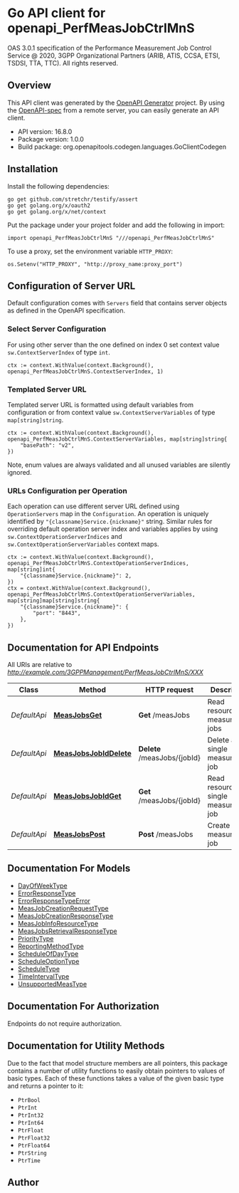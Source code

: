 # Go API client for openapi_PerfMeasJobCtrlMnS

OAS 3.0.1 specification of the Performance Measurement Job Control Service @ 2020, 3GPP Organizational Partners (ARIB, ATIS, CCSA, ETSI, TSDSI, TTA, TTC). All rights reserved.

## Overview
This API client was generated by the [OpenAPI Generator](https://openapi-generator.tech) project.  By using the [OpenAPI-spec](https://www.openapis.org/) from a remote server, you can easily generate an API client.

- API version: 16.8.0
- Package version: 1.0.0
- Build package: org.openapitools.codegen.languages.GoClientCodegen

## Installation

Install the following dependencies:

```shell
go get github.com/stretchr/testify/assert
go get golang.org/x/oauth2
go get golang.org/x/net/context
```

Put the package under your project folder and add the following in import:

```golang
import openapi_PerfMeasJobCtrlMnS "///openapi_PerfMeasJobCtrlMnS"
```

To use a proxy, set the environment variable `HTTP_PROXY`:

```golang
os.Setenv("HTTP_PROXY", "http://proxy_name:proxy_port")
```

## Configuration of Server URL

Default configuration comes with `Servers` field that contains server objects as defined in the OpenAPI specification.

### Select Server Configuration

For using other server than the one defined on index 0 set context value `sw.ContextServerIndex` of type `int`.

```golang
ctx := context.WithValue(context.Background(), openapi_PerfMeasJobCtrlMnS.ContextServerIndex, 1)
```

### Templated Server URL

Templated server URL is formatted using default variables from configuration or from context value `sw.ContextServerVariables` of type `map[string]string`.

```golang
ctx := context.WithValue(context.Background(), openapi_PerfMeasJobCtrlMnS.ContextServerVariables, map[string]string{
	"basePath": "v2",
})
```

Note, enum values are always validated and all unused variables are silently ignored.

### URLs Configuration per Operation

Each operation can use different server URL defined using `OperationServers` map in the `Configuration`.
An operation is uniquely identified by `"{classname}Service.{nickname}"` string.
Similar rules for overriding default operation server index and variables applies by using `sw.ContextOperationServerIndices` and `sw.ContextOperationServerVariables` context maps.

```golang
ctx := context.WithValue(context.Background(), openapi_PerfMeasJobCtrlMnS.ContextOperationServerIndices, map[string]int{
	"{classname}Service.{nickname}": 2,
})
ctx = context.WithValue(context.Background(), openapi_PerfMeasJobCtrlMnS.ContextOperationServerVariables, map[string]map[string]string{
	"{classname}Service.{nickname}": {
		"port": "8443",
	},
})
```

## Documentation for API Endpoints

All URIs are relative to *http://example.com/3GPPManagement/PerfMeasJobCtrlMnS/XXX*

Class | Method | HTTP request | Description
------------ | ------------- | ------------- | -------------
*DefaultApi* | [**MeasJobsGet**](docs/DefaultApi.md#measjobsget) | **Get** /measJobs | Read resources of measurement jobs
*DefaultApi* | [**MeasJobsJobIdDelete**](docs/DefaultApi.md#measjobsjobiddelete) | **Delete** /measJobs/{jobId} | Delete a single measurement job
*DefaultApi* | [**MeasJobsJobIdGet**](docs/DefaultApi.md#measjobsjobidget) | **Get** /measJobs/{jobId} | Read resource of a single measurement job
*DefaultApi* | [**MeasJobsPost**](docs/DefaultApi.md#measjobspost) | **Post** /measJobs | Create a measurement job


## Documentation For Models

 - [DayOfWeekType](docs/DayOfWeekType.md)
 - [ErrorResponseType](docs/ErrorResponseType.md)
 - [ErrorResponseTypeError](docs/ErrorResponseTypeError.md)
 - [MeasJobCreationRequestType](docs/MeasJobCreationRequestType.md)
 - [MeasJobCreationResponseType](docs/MeasJobCreationResponseType.md)
 - [MeasJobInfoResourceType](docs/MeasJobInfoResourceType.md)
 - [MeasJobsRetrievalResponseType](docs/MeasJobsRetrievalResponseType.md)
 - [PriorityType](docs/PriorityType.md)
 - [ReportingMethodType](docs/ReportingMethodType.md)
 - [ScheduleOfDayType](docs/ScheduleOfDayType.md)
 - [ScheduleOptionType](docs/ScheduleOptionType.md)
 - [ScheduleType](docs/ScheduleType.md)
 - [TimeIntervalType](docs/TimeIntervalType.md)
 - [UnsupportedMeasType](docs/UnsupportedMeasType.md)


## Documentation For Authorization

 Endpoints do not require authorization.


## Documentation for Utility Methods

Due to the fact that model structure members are all pointers, this package contains
a number of utility functions to easily obtain pointers to values of basic types.
Each of these functions takes a value of the given basic type and returns a pointer to it:

* `PtrBool`
* `PtrInt`
* `PtrInt32`
* `PtrInt64`
* `PtrFloat`
* `PtrFloat32`
* `PtrFloat64`
* `PtrString`
* `PtrTime`

## Author



